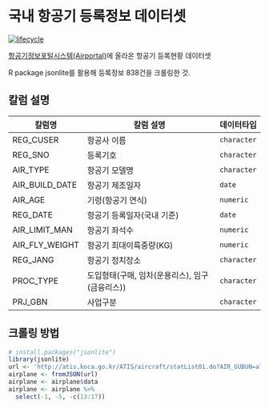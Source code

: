 <!-- README.md is generated from README.Rmd. Please edit that file -->

# 국내 항공기 등록정보 데이터셋

[![lifecycle](https://img.shields.io/badge/lifecycle-stable-brightgreen.svg)](https://www.tidyverse.org/lifecycle/#stable)
 
[항공기정보포털시스템(Airportal)](http://atis.koca.go.kr/ATIS/aircraft/forwardPage.do?pageUrl=aircraftRegStat01)에 올라온 항공기 등록현황 데이터셋

R package jsonlite를 활용해 등록정보 838건을 크롤링한 것.

## 칼럼 설명

| 칼럼명            | 칼럼 설명                  | 데이터타입     |
| --------------- | ------------------------- | ----------- |
| REG_CUSER       | 항공사 이름                  | `character` |
| REG_SNO         | 등록기호                     | `character` |
| AIR_TYPE        | 항공기 모델명                 | `character` |
| AIR_BUILD_DATE  | 항공기 제조일자                | `date` |
| AIR_AGE         | 기령(항공기 연식)              | `numeric` |
| REG_DATE        | 항공기 등록일자(국내 기준)       | `date` |
| AIR_LIMIT_MAN   | 항공기 좌석수                | `numeric` |
| AIR_FLY_WEIGHT  | 항공기 최대이륙중량(KG)        | `numeric` |
| REG_JANG        | 항공기 정치장소              | `character` |
| PROC_TYPE       | 도입형태(구매, 임차(운용리스), 임구(금융리스))       | `character`   |
| PRJ_GBN         | 사업구분                 | `character`   |
 

## 크롤링 방법


``` r
# install.packages("jsonlite")  
library(jsonlite)  
url <- 'http://atis.koca.go.kr/ATIS/aircraft/statList01.do?AIR_GUBUN=all&_=1560917279832'  
airplane <- fromJSON(url)  
airplane <- airplane$data  
airplane <- airplane %>% 
  select(-1, -5, -c(13:17))  
  
